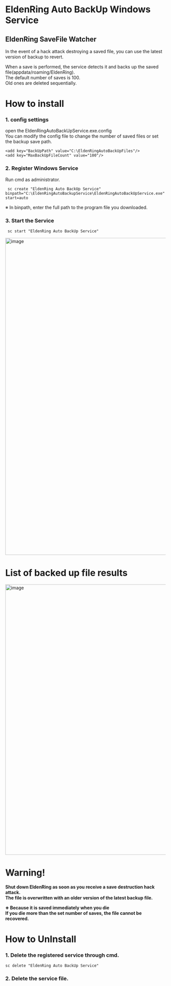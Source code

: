 # EldenRing Auto BackUp Windows Service

## EldenRing SaveFile Watcher
In the event of a hack attack destroying a saved file, you can use the latest version of backup to revert.  


When a save is performed, the service detects it and backs up the saved file(appdata/roaming/EldenRing).  
The default number of saves is 100.  
Old ones are deleted sequentially.  


# How to install
### 1. config settings
  open the EldenRingAutoBackUpService.exe.config  
  You can modify the config file to change the number of saved files or set the backup save path.  
  
  ~~~ 
  <add key="BackUpPath" value="C:\EldenRingAutoBackUpFiles"/>
  <add key="MaxBackUpFileCount" value="100"/>
  ~~~


### 2. Register Windows Service  

  Run cmd as administrator.  
  >   
     sc create "EldenRing Auto BackUp Service" binpath="C:\EldenRingAutoBackupService\EldenRingAutoBackUpService.exe" start=auto
  
   ※ In binpath, enter the full path to the program file you downloaded.

### 3. Start the Service  

  > 
     sc start "EldenRing Auto BackUp Service"  
     
     
   <img width="992" alt="image" src="https://user-images.githubusercontent.com/39667272/159204014-47c8c5e7-0927-4d7a-862d-844dd5901237.png">

# List of backed up file results  

<img width="846" alt="image" src="https://user-images.githubusercontent.com/39667272/159203546-c1dd2795-efef-4a76-908a-91a990493506.png">

# __Warning!__  
__Shut down EldenRing as soon as you receive a save destruction hack attack.__  
__The file is overwritten with an older version of the latest backup file.__  

__※ Because it is saved immediately when you die__  
__If you die more than the set number of saves, the file cannot be recovered.__  




# How to UnInstall
### 1. Delete the registered service through cmd.

> 
    sc delete "EldenRing Auto BackUp Service"

### 2. Delete the service file.


